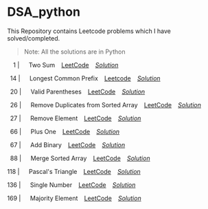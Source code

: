 # DSA_python

This Repository contains Leetcode problems which I have solved/completed.

> Note: All the solutions are in Python

&ensp;&ensp;1 | &emsp; Two Sum &ensp; [LeetCode](https://leetcode.com/problems/two-sum/) &ensp; [*Solution*](https://github.com/NiKHiLkr23/DSA_python/blob/main/EASY/1_Two_sum..md)

&ensp;14 | &emsp; Longest Common Prefix &ensp; [Leetcode](https://leetcode.com/problems/longest-common-prefix/) &ensp; [*Solution*](https://github.com/NiKHiLkr23/DSA_python/blob/main/EASY/14_Longest_Common_Prefix.md)

&ensp;20 | &emsp; Valid Parentheses &ensp; [LeetCode](https://leetcode.com/problems/valid-parentheses/) &ensp; [*Solution*](https://github.com/NiKHiLkr23/DSA_python/blob/main/EASY/20_Valid_Parentheses.md)

&ensp;26 | &emsp; Remove Duplicates from Sorted Array &ensp; [LeetCode](https://leetcode.com/problems/remove-duplicates-from-sorted-array/) &ensp; [*Solution*](https://github.com/NiKHiLkr23/DSA_python/blob/main/EASY/26_Remove_Duplicates_from_Sorted_Array.md)

&ensp;27 | &emsp; Remove Element &ensp; [LeetCode](https://leetcode.com/problems/remove-element/)
&ensp; [*Solution*](https://github.com/NiKHiLkr23/DSA_python/blob/main/EASY/27_Remove_Element.md)

&ensp;66 | &emsp; Plus One &ensp; [LeetCode](https://leetcode.com/problems/plus-one/) &ensp; [*Solution*](https://github.com/NiKHiLkr23/DSA_python/blob/main/EASY/66_Plus_One.md)

&ensp;67 | &emsp; Add Binary &ensp; [LeetCode](https://leetcode.com/problems/add-binary/) &ensp; [*Solution*](https://github.com/NiKHiLkr23/DSA_python/blob/main/EASY/67_Add_Binary.md)

&ensp;88 | &emsp; Merge Sorted Array &ensp; [LeetCode](https://leetcode.com/problems/merge-sorted-array/) &ensp; [*Solution*](https://github.com/NiKHiLkr23/DSA_python/blob/main/EASY/88_Merge_Sorted_Array.md)

118 | &emsp; Pascal's Triangle &ensp; [LeetCode](https://leetcode.com/problems/pascals-triangle/) &ensp; [*Solution*](https://github.com/NiKHiLkr23/DSA_python/blob/main/EASY/118_Pascals_Triangle.md)

136 | &emsp; Single Number &ensp; [LeetCode](https://leetcode.com/problems/single-number/) &ensp; [*Solution*](https://github.com/NiKHiLkr23/DSA_python/blob/main/EASY/136_single_number.md)

169 | &emsp; Majority Element &ensp; [LeetCode](https://leetcode.com/problems/majority-element/) &ensp; [*Solution*](https://github.com/NiKHiLkr23/DSA_python/blob/main/EASY/169_Majority_Element.md)